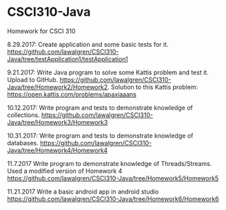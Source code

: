 # CSCI310-Java
Homework for CSCI 310

8.29.2017: Create application and some basic tests for it. https://github.com/lawalgren/CSCI310-Java/tree/testApplication1/testApplication1

9.21.2017: Write Java program to solve some Kattis problem and test it. Upload to GitHub. https://github.com/lawalgren/CSCI310-Java/tree/Homework2/Homework2. Solution to this Kattis problem: https://open.kattis.com/problems/apaxiaaans

10.12.2017: Write program and tests to demonstrate knowledge of collections. https://github.com/lawalgren/CSCI310-Java/tree/Homework3/Homework3

10.31.2017: Write program and tests to demonstrate knowledge of databases. https://github.com/lawalgren/CSCI310-Java/tree/Homework4/Homework4

11.7.2017 Write program to demonstrate knowledge of Threads/Streams. Used a modified version of Homework 4 https://github.com/lawalgren/CSCI310-Java/tree/Homework5/Homework5

11.21.2017 Write a basic android app in android studio
https://github.com/lawalgren/CSCI310-Java/tree/Homework6/Homework6
